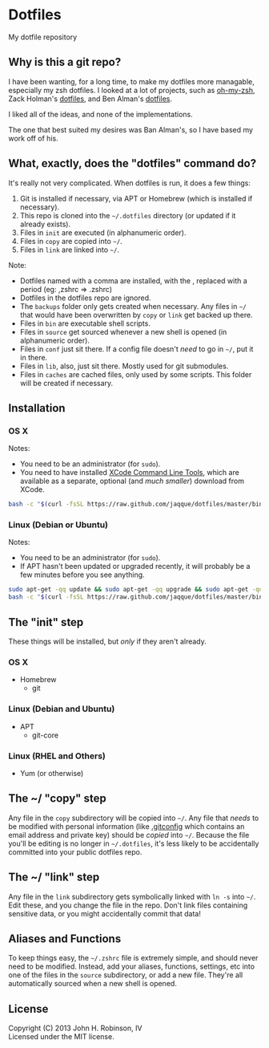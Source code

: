 # Dotfiles

My dotfile repository

## Why is this a git repo?

I have been wanting, for a long time, to make my dotfiles more managable, especially my zsh dotfiles. I looked at a lot of projects, such as [oh-my-zsh](), Zack Holman's [dotfiles](holman), and Ben Alman's [dotfiles](cowboy).

I liked all of the ideas, and none of the implementations.

The one that best suited my desires was Ban Alman's, so I have based my work off of his.

[oh-my-zsh]: https://github.com/robbyrussell/oh-my-zsh
[holman]: https://github.com/holman/dotfiles
[cowboy]: https://github.com/cowboy/dotfiles

## What, exactly, does the "dotfiles" command do?

It's really not very complicated. When dotfiles is run, it does a few things:

1. Git is installed if necessary, via APT or Homebrew (which is installed if necessary).
2. This repo is cloned into the `~/.dotfiles` directory (or updated if it already exists).
2. Files in `init` are executed (in alphanumeric order).
3. Files in `copy` are copied into `~/`.
4. Files in `link` are linked into `~/`.

Note:

* Dotfiles named with a comma are installed, with the , replaced with a period (eg: ,zshrc => .zshrc)
* Dotfiles in the dotfiles repo are ignored.
* The `backups` folder only gets created when necessary. Any files in `~/` that would have been overwritten by `copy` or `link` get backed up there.
* Files in `bin` are executable shell scripts.
* Files in `source` get sourced whenever a new shell is opened (in alphanumeric order).
* Files in `conf` just sit there. If a config file doesn't _need_ to go in `~/`, put it in there.
* Files in `lib`, also, just sit there. Mostly used for git submodules.
* Files in `caches` are cached files, only used by some scripts. This folder will be created if necessary.

## Installation
### OS X
Notes:

* You need to be an administrator (for `sudo`).
* You need to have installed [XCode Command Line Tools](https://developer.apple.com/downloads/index.action?=command%20line%20tools), which are available as a separate, optional (and _much smaller_) download from XCode.

```sh
bash -c "$(curl -fsSL https://raw.github.com/jaqque/dotfiles/master/bin/dotfiles)" && source ~/.zshrc
```

### Linux (Debian or Ubuntu)
Notes:

* You need to be an administrator (for `sudo`).
* If APT hasn't been updated or upgraded recently, it will probably be a few minutes before you see anything.

```sh
sudo apt-get -qq update && sudo apt-get -qq upgrade && sudo apt-get -qq install curl && echo &&
bash -c "$(curl -fsSL https://raw.github.com/jaqque/dotfiles/master/bin/dotfiles)" && source ~/.zshrc
```

## The "init" step
These things will be installed, but _only_ if they aren't already.

### OS X
* Homebrew
  * git

### Linux (Debian and Ubuntu)
* APT
  * git-core

### Linux (RHEL and Others)
* Yum (or otherwise)


## The ~/ "copy" step
Any file in the `copy` subdirectory will be copied into `~/`. Any file that _needs_ to be modified with personal information (like [.gitconfig](https://github.com/jaqque/dotfiles/blob/master/copy/.gitconfig) which contains an email address and private key) should be _copied_ into `~/`. Because the file you'll be editing is no longer in `~/.dotfiles`, it's less likely to be accidentally committed into your public dotfiles repo.

## The ~/ "link" step
Any file in the `link` subdirectory gets symbolically linked with `ln -s` into `~/`. Edit these, and you change the file in the repo. Don't link files containing sensitive data, or you might accidentally commit that data!

## Aliases and Functions
To keep things easy, the `~/.zshrc` file is extremely simple, and should never need to be modified. Instead, add your aliases, functions, settings, etc into one of the files in the `source` subdirectory, or add a new file. They're all automatically sourced when a new shell is opened.

## License
Copyright (C) 2013 John H. Robinson, IV  
Licensed under the MIT license.  
